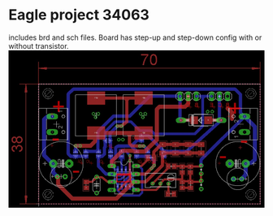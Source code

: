# Eagle project 34063
includes brd and sch files.
Board has step-up and step-down config with or without transistor.
![image](https://github.com/TakitaNirasa/34063_v1/blob/master/jJfGKtnI07M.jpg)
